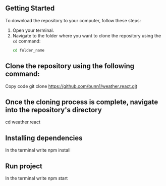 ## Getting Started

To download the repository to your computer, follow these steps:

1. Open your terminal.
2. Navigate to the folder where you want to clone the repository using the `cd` command:
   ```bash
   cd folder_name

## Clone the repository using the following command:
Copy code
git clone https://github.com/bunn1/weather.react.git

## Once the cloning process is complete, navigate into the repository's directory
cd weather.react

## Installing dependencies
In the terminal write
npm install

## Run project
In the terminal write
npm start
